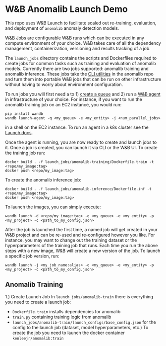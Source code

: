 # W&B Anomalib Launch Demo

This repo uses W&B Launch to facilitate scaled out re-training, evaluation, and deployment of `anomalib` anomaly detection models. 

[W&B Jobs](https://docs.wandb.ai/guides/launch/create-job) are configurable W&B runs which can be executed in any compute environment of your choice. 
W&B takes care of all the dependency management, containerization, versioning and results tracking of a job. 

The `launch_jobs` directory contains the scripts and Dockerfiles required to create jobs for common tasks such as training and evaluation of anomalib models. 
Currently there are two jobs supported: anomalib training and anomalib inference. 
These jobs take the [CLI utilities](https://github.com/openvinotoolkit/anomalib/blob/v0.4.0/tools/train.py) in the anomalib repo and turn them into portable W&B jobs that can be run on other infrastructure without having to worry about environment configuration. 

To run jobs you will first need a to 1) [create a queue](https://docs.wandb.ai/guides/launch/create-queue) and 2) run a [W&B agent](https://docs.wandb.ai/guides/launch/run-agent) in infrastructure of your choice. For instance, if you want to run the anomalib training job on an EC2 instance, you would run:
```
pip install wandb
wandb launch-agent -q <my_queue> -e <my_entity> -j <num_parallel_jobs>
```
in a shell on the EC2 instance. To run an agent in a k8s cluster see the [Launch docs](https://docs.wandb.ai/guides/launch/kubernetes).

Once the agent is running, you are now ready to create and launch jobs to it. Once a job is created, you can launch it via CLI or the W&B UI. 
To create the training job run:
```
docker build . -f launch_jobs/anomalib-training/Dockerfile.train -t <repo/my_image:tag>
docker push <repo/my_image:tag>
```

To create the anomalib inference job:
```
docker build . -f launch_jobs/anomalib-inference/Dockerfile.inf -t <repo/my_image:tag>
docker push <repo/my_image:tag>
```
To launch the images, you can simply execute:
```
wandb launch -d <repo/my_image:tag> -q <my_queue> -e <my_entity> -p <my_project> -c <path_to_my_config.json>
```
After the job is launched the first time, a named job will get created in your W&B project and can be re-used and re-configured however you like.
For instance, you may want to change out the training dataset or the hyperparameters of the training job that runs. Each time you run the above steps with a new image, W&B will create a new version of the job. To launch a specific job version, run:
```
wandb launch -j <my_job_name:alias> -q <my_queue> -e <my_entity> -p <my_project> -c <path_to_my_config.json>
```
## Anomalib Training
1.) Create Launch Job
In `launch_jobs/anomalib-train` there is everything you need to create a launch job: 
- `Dockerfile.train` installs dependencies for anomalib
- `train.py` containing training logic from anomalib
- `launch_jobs/anomalib-train/launch_configs/base_config.json` for the config to the launch job (dataset, model hyperparameters, etc.)
To create the job you need to launch the docker container `kenleejr/anomalib:train` 
